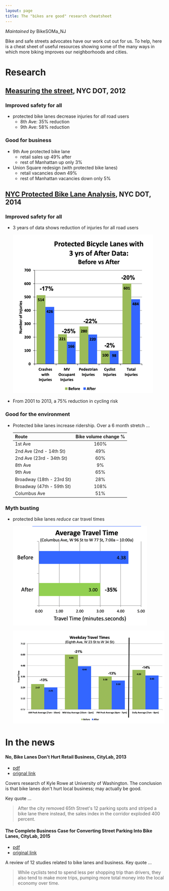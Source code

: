 ```yaml
---
layout: page
title: The "bikes are good" research cheatsheet
---
```


_Maintained by_ <a class="social-icon" href="https://instagram.com/bikesoma_nj" style="text-decoration:none"><i class="fab fa-instagram" title="Instagram"></i>BikeSOMa_NJ</a>

Bike and safe streets advocates have our work cut out for us. To help, here is a cheat sheet of useful resources showing
some of the many ways in which more biking improves our neighborhoods and cities.

# Research

## [Measuring the street](assets/research/2012-10-measuring-the-street.pdf), NYC DOT, 2012

### Improved safety for all

* protected bike lanes decrease injuries for _all_ road users
  * 8th Ave: 35% reduction
  * 9th Ave: 58% reduction

### Good for business

* 9th Ave protected bike lane
  * retail sales up 49% after 
  * rest of Manhattan up only 3%
* Union Square redesign (with protected bike lanes)
  * retail vacancies down 49%
   * rest of Manhattan vacancies down only 5%

## [NYC Protected Bike Lane Analysis](assets/research/2014-09-nyc-pbl-analysis.pdf), NYC DOT, 2014

### Improved safety for all

* 3 years of data shows reduction of injuries for all road users

  ![everyone is safer in nyc thanks to pbls](assets/img/2014-09-nyc-pbl/injury-plot.png)

* From 2001 to 2013, a 75% reduction in cycling risk

### Good for the environment

* Protected bike lanes increase ridership. Over a 6 month stretch ...

  | Route                     | Bike volume change %      |
  |:--------------------------|:-------------------------:|
  | 1st Ave                   | 160%                      |
  | 2nd Ave (2nd - 14th St)   | 49%                       |
  | 2nd Ave (23rd - 34th St)  | 60%                       |
  | 8th Ave                   | 9%                        |
  | 9th Ave                   | 65%                       |
  | Broadway (18th - 23rd St) | 28%                       |
  | Broadway (47th - 59th St) | 108%                      |
  | Columbus Ave              | 51%                       |

### Myth busting

* protected bike lanes _reduce_ car travel times

  ![cars go faster with PBLs](assets/img/2014-09-nyc-pbl/travel-time-columbus.png)

  ![cars go faster with PBLs](assets/img/2014-09-nyc-pbl/travel-time-8th.png)


# In the news

#### No, Bike Lanes Don't Hurt Retail Business, CityLab, 2013

* [pdf](assets/news/2013-citylab-bikes-biz.pdf)
* [orignal link](https://www.bloomberg.com/news/articles/2013-09-10/no-bike-lanes-don-t-hurt-retail-business)

Covers research of Kyle Rowe at University of Washington. The conclusion is that bike lanes don't hurt
local business; may actually be good.

Key quote ...

> After the city removed 65th Street's 12 parking spots and striped a bike lane there instead, the sales index in the
> corridor exploded 400 percent.

#### The Complete Business Case for Converting Street Parking Into Bike Lanes, CityLab, 2015

* [pdf](assets/news/2015-city-lab-good-for-business.pdf)
* [original link](https://www.bloomberg.com/news/articles/2015-03-13/every-study-ever-conducted-on-the-impact-converting-street-parking-into-bike-lanes-has-on-businesses)

A review of 12 studies related to bike lanes and business. Key quote ...

> While cyclists tend to spend less per shopping trip than drivers, they also tend to make more trips, pumping more
> total money into the local economy over time.
